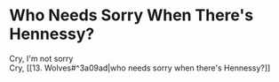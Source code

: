 # Who Needs Sorry When There's Hennessy?

Cry, I'm not sorry  
Cry, [[13. Wolves#^3a09ad|who needs sorry when there's Hennessy?]]  
